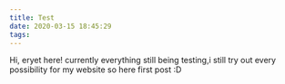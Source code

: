 ```yaml
---
title: Test
date: 2020-03-15 18:45:29
tags:
---
```


Hi, eryet here! currently everything still being testing,i still try out every possibility for my website so here first post :D